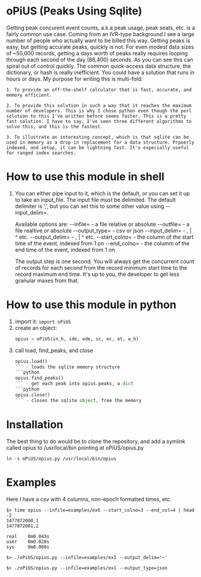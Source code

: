 oPiUS (Peaks Using Sqlite)
==========================
Getting peak concurent event counts, a.k.a peak usage,
peak seats, etc. is a fairly common use case. Coming from an IVR-type background I see a large number of people who actually want to be billed this way.
Getting peaks is easy, but getting accurate peaks, quickly is not. For even modest data sizes of ~50,000 records, getting a days worth of peaks really requires looping through each second of the day (86,400) seconds. As you can see this can spiral out of control quickly. The common quick-access data structure, the dictionary, or hash is really inefficient. You could have a solution that runs in hours or days. My purpose for writing this is multi-fold:
    
    1. To provide an off-the-shelf calculator that is fast, accurate, and memory efficient.
    
    2. To provide this solution in such a way that it reaches the maximum number of developers. This is why I chose python even though the perl solution to this I've written before seems faster. This is a pretty fast solution. I have to say, I've seen three different algorithms to solve this, and this is the fastest.
    
    3. To illustrate an interesting concept, which is that sqlite can be used in memory as a drop-in replacement for a data structure. Prpoerly indexed, and setup, it can be lightning fast. It's especially useful for ranged index searches.


How to use this module in shell
===============================
1. You can either pipe input to it, which is the default, or you can set it up to take an input_file. The input file must be delimited. The default delimiter is ',', but you can set this to some other value using --input_delim=.

    Available options are:
    --infile= - a file relative or absolute
    --outfile= - a file realtive or absolute
    --output_type= - csv or json
    --input_delim= - , | ^ etc.
    --output_delim= - , | ^ etc.
    --start_colno= - the column of the start time of the event, indexed from 1 on
    --end_colno= - the columm of the end time of the event, indexed from 1 on

    The output step is one second. You will always get the concurrent count of records for each second from the record minimum start time to the record maximum end time. It's up to you, the developer to get less granular maxes from that.

How to use this module in python
===============================
1. import it: ``import oPiUS``
2. create an object:
    ```python
    opius = oPiUS(in_h, ide, ode, sc, ec, ot, o_h)
    ```
3. call load, find_peaks, and close
    ```python
    opius.load()
    ``` - loads the sqlite memory structure
    ```python
    opius.find_peaks()
    ``` - get each peak into opius.peaks, a dict
    ```python
    opius.close()
    ``` - closes the sqlite object, free the memory

Installation
============
The best thing to do would be to clone the repository, and add a symlink called opius to /usr/local/bin pointing at oPiUS/opius.py

``ln -s oPiUS/opius.py /usr/local/bin/opius``

Examples
========
Here I have a csv with 4 columns, non-epoch formatted times, etc.

```
$> time opius --infile=examples/ex6 --start_colno=3 --end_col=4 | head -2
1477872000,1
1477872001,2

real    0m0.043s
user    0m0.028s
sys     0m0.008s
```

```
$> ./oPiUS/opius.py --infile=examples/ex1 --output_delim='~'
```

```
$> ./oPiUS/opius.py --infile=examples/ex1 --output_type=json
```
